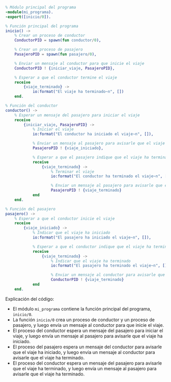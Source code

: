 ```erlang
% Módulo principal del programa
-module(mi_programa).
-export([inicio/0]).

% Función principal del programa
inicio() ->
    % Crear un proceso de conductor
    ConductorPID = spawn(fun conductor/0),

    % Crear un proceso de pasajero
    PasajeroPID = spawn(fun pasajero/0),

    % Enviar un mensaje al conductor para que inicie el viaje
    ConductorPID ! {iniciar_viaje, PasajeroPID},

    % Esperar a que el conductor termine el viaje
    receive
        {viaje_terminado} ->
            io:format("El viaje ha terminado~n", [])
    end.

% Función del conductor
conductor() ->
    % Esperar un mensaje del pasajero para iniciar el viaje
    receive
        {iniciar_viaje, PasajeroPID} ->
            % Iniciar el viaje
            io:format("El conductor ha iniciado el viaje~n", []),

            % Enviar un mensaje al pasajero para avisarle que el viaje ha iniciado
            PasajeroPID ! {viaje_iniciado},

            % Esperar a que el pasajero indique que el viaje ha terminado
            receive
                {viaje_terminado} ->
                    % Terminar el viaje
                    io:format("El conductor ha terminado el viaje~n", []),

                    % Enviar un mensaje al pasajero para avisarle que el viaje ha terminado
                    PasajeroPID ! {viaje_terminado}
            end
    end.

% Función del pasajero
pasajero() ->
    % Esperar a que el conductor inicie el viaje
    receive
        {viaje_iniciado} ->
            % Indicar que el viaje ha iniciado
            io:format("El pasajero ha iniciado el viaje~n", []),

            % Esperar a que el conductor indique que el viaje ha terminado
            receive
                {viaje_terminado} ->
                    % Indicar que el viaje ha terminado
                    io:format("El pasajero ha terminado el viaje~n", []),

                    % Enviar un mensaje al conductor para avisarle que el viaje ha terminado
                    ConductorPID ! {viaje_terminado}
            end
    end.
```

Explicación del código:

* El módulo `mi_programa` contiene la función principal del programa, `inicio/0`.
* La función `inicio/0` crea un proceso de conductor y un proceso de pasajero, y luego envía un mensaje al conductor para que inicie el viaje.
* El proceso del conductor espera un mensaje del pasajero para iniciar el viaje, y luego envía un mensaje al pasajero para avisarle que el viaje ha iniciado.
* El proceso del pasajero espera un mensaje del conductor para avisarle que el viaje ha iniciado, y luego envía un mensaje al conductor para avisarle que el viaje ha terminado.
* El proceso del conductor espera un mensaje del pasajero para avisarle que el viaje ha terminado, y luego envía un mensaje al pasajero para avisarle que el viaje ha terminado.